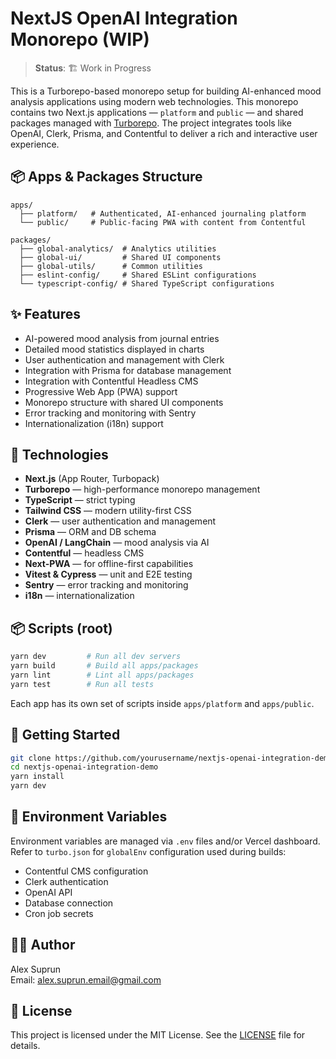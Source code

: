 # NextJS OpenAI Integration Monorepo (WIP)

> **Status**: 🏗️ Work in Progress

This is a Turborepo-based monorepo setup for building AI-enhanced mood analysis applications using modern web technologies.
This monorepo contains two Next.js applications — `platform` and `public` — and shared packages managed with [Turborepo](https://turbo.build/). The project integrates tools like OpenAI, Clerk, Prisma, and Contentful to deliver a rich and interactive user experience.

## 📦 Apps & Packages Structure

```
apps/
  ├── platform/   # Authenticated, AI-enhanced journaling platform
  └── public/     # Public-facing PWA with content from Contentful

packages/
  ├── global-analytics/  # Analytics utilities
  ├── global-ui/         # Shared UI components
  ├── global-utils/      # Common utilities
  ├── eslint-config/     # Shared ESLint configurations
  └── typescript-config/ # Shared TypeScript configurations
```

## ✨ Features

- AI-powered mood analysis from journal entries
- Detailed mood statistics displayed in charts
- User authentication and management with Clerk
- Integration with Prisma for database management
- Integration with Contentful Headless CMS
- Progressive Web App (PWA) support
- Monorepo structure with shared UI components
- Error tracking and monitoring with Sentry
- Internationalization (i18n) support

## 🧰 Technologies

- **Next.js** (App Router, Turbopack)
- **Turborepo** — high-performance monorepo management
- **TypeScript** — strict typing
- **Tailwind CSS** — modern utility-first CSS
- **Clerk** — user authentication and management
- **Prisma** — ORM and DB schema
- **OpenAI / LangChain** — mood analysis via AI
- **Contentful** — headless CMS
- **Next-PWA** — for offline-first capabilities
- **Vitest & Cypress** — unit and E2E testing
- **Sentry** — error tracking and monitoring
- **i18n** — internationalization

## 📦 Scripts (root)

```bash
yarn dev         # Run all dev servers
yarn build       # Build all apps/packages
yarn lint        # Lint all apps/packages
yarn test        # Run all tests
```

Each app has its own set of scripts inside `apps/platform` and `apps/public`.

## 🚀 Getting Started

```bash
git clone https://github.com/yourusername/nextjs-openai-integration-demo.git
cd nextjs-openai-integration-demo
yarn install
yarn dev
```

## 📁 Environment Variables

Environment variables are managed via `.env` files and/or Vercel dashboard.
Refer to `turbo.json` for `globalEnv` configuration used during builds:

- Contentful CMS configuration
- Clerk authentication
- OpenAI API
- Database connection
- Cron job secrets

## 🧑‍💻 Author

Alex Suprun  
Email: alex.suprun.email@gmail.com

## 📄 License

This project is licensed under the MIT License. See the [LICENSE](LICENSE) file for details.
